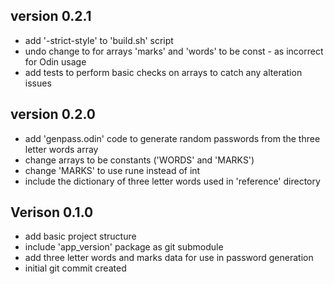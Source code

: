 ## version 0.2.1
- add '-strict-style' to 'build.sh' script
- undo change to for arrays 'marks' and 'words' to be const - as incorrect for Odin usage
- add tests to perform basic checks on arrays to catch any alteration issues

## version 0.2.0
- add 'genpass.odin' code to generate random passwords from the three letter words array
- change arrays to be constants ('WORDS' and 'MARKS')
- change 'MARKS' to use rune instead of int
- include the dictionary of three letter words used in 'reference' directory

## Verison 0.1.0
- add basic project structure
- include 'app_version' package as git submodule
- add three letter words and marks data for use in password generation
- initial git commit created
